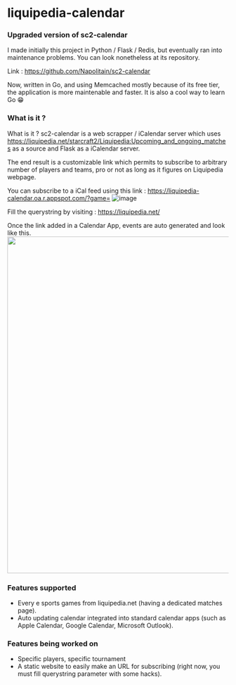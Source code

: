 # liquipedia-calendar

### Upgraded version of sc2-calendar

I made initially this project in Python / Flask / Redis, but eventually ran into maintenance problems.
You can look nonetheless at its repository.

Link : https://github.com/Napolitain/sc2-calendar

Now, written in Go, and using Memcached mostly because of its free tier, the application is more maintenable and faster.
It is also a cool way to learn Go 😁

### What is it ?

What is it ?
sc2-calendar is a web scrapper / iCalendar server which uses https://liquipedia.net/starcraft2/Liquipedia:Upcoming_and_ongoing_matches as a source and Flask as a iCalendar server.

The end result is a customizable link which permits to subscribe to arbitrary number of players and teams, pro or not as long as it figures on Liquipedia webpage.

You can subscribe to a iCal feed using this link : https://liquipedia-calendar.oa.r.appspot.com/?game=
![image](https://user-images.githubusercontent.com/18146363/134248454-f5817f99-e780-431f-b56d-20a8c4d3dbfd.png)

Fill the querystring by visiting : https://liquipedia.net/

Once the link added in a Calendar App, events are auto generated and look like this.
<img width="766" src="https://user-images.githubusercontent.com/18146363/134247169-57a25f93-66bd-47fd-906e-38641afe084d.png">

### Features supported
* Every e sports games from liquipedia.net (having a dedicated matches page).
* Auto updating calendar integrated into standard calendar apps (such as Apple Calendar, Google Calendar, Microsoft Outlook).

### Features being worked on
* Specific players, specific tournament
* A static website to easily make an URL for subscribing (right now, you must fill querystring parameter with some hacks).

